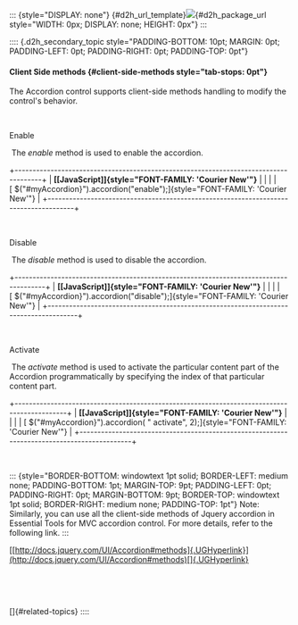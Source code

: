 ::: {style="DISPLAY: none"}
[](ms-xhelp:///?Id=d2h_url_template){#d2h_url_template}![](!package_url!){#d2h_package_url style="WIDTH: 0px; DISPLAY: none; HEIGHT: 0px"}
:::

:::: {.d2h_secondary_topic style="PADDING-BOTTOM: 10pt; MARGIN: 0pt; PADDING-LEFT: 0pt; PADDING-RIGHT: 0pt; PADDING-TOP: 0pt"}
#### Client Side methods {#client-side-methods style="tab-stops: 0pt"}

The Accordion control supports client-side methods handling to modify the control's behavior.

 

Enable

 The *enable* method is used to enable the accordion.

+-------------------------------------------------------------------------------------+
| **[\[JavaScript\]]{style="FONT-FAMILY: 'Courier New'"}**                            |
|                                                                                     |
| [ \$(\"#myAccordion}\").accordion(\"enable\");]{style="FONT-FAMILY: 'Courier New'"} |
+-------------------------------------------------------------------------------------+

 

Disable

 The *disable* method is used to disable the accordion.

+--------------------------------------------------------------------------------------+
| **[\[JavaScript\]]{style="FONT-FAMILY: 'Courier New'"}**                             |
|                                                                                      |
| [ \$(\"#myAccordion}\").accordion(\"disable\");]{style="FONT-FAMILY: 'Courier New'"} |
+--------------------------------------------------------------------------------------+

 

Activate

 The *activate* method is used to activate the particular content part of the Accordion programmatically by specifying the index of that particular content part.

+--------------------------------------------------------------------------------------------+
| **[\[JavaScript\]]{style="FONT-FAMILY: 'Courier New'"}**                                   |
|                                                                                            |
| [ \$(\"#myAccordion}\").accordion( \" activate\", 2);]{style="FONT-FAMILY: 'Courier New'"} |
+--------------------------------------------------------------------------------------------+

 

::: {style="BORDER-BOTTOM: windowtext 1pt solid; BORDER-LEFT: medium none; PADDING-BOTTOM: 1pt; MARGIN-TOP: 9pt; PADDING-LEFT: 0pt; PADDING-RIGHT: 0pt; MARGIN-BOTTOM: 9pt; BORDER-TOP: windowtext 1pt solid; BORDER-RIGHT: medium none; PADDING-TOP: 1pt"}
Note: Similarly, you can use all the client-side methods of Jquery accordion in Essential Tools for MVC accordion control. For more details, refer to the following link.
:::

[[http://docs.jquery.com/UI/Accordion#methods]{.UGHyperlink}](http://docs.jquery.com/UI/Accordion#methods)[]{.UGHyperlink}

 

 

[]{#related-topics}
::::
